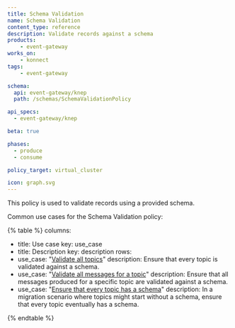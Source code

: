```yaml
---
title: Schema Validation
name: Schema Validation
content_type: reference
description: Validate records against a schema
products:
    - event-gateway
works_on:
    - konnect
tags:
    - event-gateway

schema:
  api: event-gateway/knep
  path: /schemas/SchemaValidationPolicy

api_specs:
  - event-gateway/knep

beta: true

phases:
  - produce
  - consume

policy_target: virtual_cluster

icon: graph.svg
---
```


This policy is used to validate records using a provided schema.

Common use cases for the Schema Validation policy:

<!--vale off-->
{% table %}
columns:
  - title: Use case
    key: use_case
  - title: Description
    key: description
rows:
  - use_case: "[Validate all topics](/event-gateway/policies/schema-validation/examples/validate-all-topics/)"
    description: Ensure that every topic is validated against a schema.
  - use_case: "[Validate all messages for a topic](/event-gateway/policies/schema-validation/examples/validate-all-messages-for-topic/)"
    description: Ensure that all messages produced for a specific topic are validated against a schema.
  - use_case: "[Ensure that every topic has a schema](/event-gateway/policies/schema-validation/examples/ensure-every-topic-has-schema/)"
    description: In a migration scenario where topics might start without a schema, ensure that every topic eventually has a schema.

{% endtable %}
<!--vale on-->
